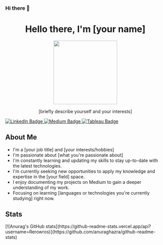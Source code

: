 ### Hi there 👋

<!--
**Rerowros/Rerowros** is a ✨ _special_ ✨ repository because its `README.md` (this file) appears on your GitHub profile.

Here are some ideas to get you started:

- 🔭 I’m currently working on ...
- 🌱 I’m currently learning ...
- 👯 I’m looking to collaborate on ...
- 🤔 I’m looking for help with ...
- 💬 Ask me about ...
- 📫 How to reach me: ...
- 😄 Pronouns: ...
- ⚡ Fun fact: ...
-->
<div id="header" align="center">
  <h1>Hello there, I'm [your name]</h1>
  <img src="[insert an image of yourself or something you like]" width="200" />
  <p>[briefly describe yourself and your interests]</p>
</div>
<div id="badges">
  <a href="[link to your LinkedIn profile]">
    <img src="https://img.shields.io/badge/LinkedIn-blue?style=for-the-badge&logo=linkedin&logoColor=white" alt="LinkedIn Badge"/>
  </a>
  <a href="[link to your Medium profile]">
    <img src="https://img.shields.io/badge/Medium-white?style=for-the-badge&logo=medium&logoColor=black" alt="Medium Badge"/>
  </a>
  <a href="[link to your Tableau profile]">
    <img src="https://img.shields.io/badge/tableau-navy?style=for-the-badge&logo=tableau&logoColor=white" alt="Tableau Badge"/>
  </a>
</div>
<div id="bio">
  <h2>About Me</h2>
  <ul>
    <li>I'm a [your job title] and [your interests/hobbies]</li>
    <li>I'm passionate about [what you're passionate about]</li>
    <li>I'm constantly learning and updating my skills to stay up-to-date with the latest technologies.</li>    <li>I'm currently seeking new opportunities to apply my knowledge and expertise in the [your field] space.</li>
    <li>I enjoy documenting my projects on Medium to gain a deeper understanding of my work.</li>
    <li>Focusing on learning [languages or technologies you're currently studying] right now.</li>
  </ul>
</div>
<div id="stats">
  <h2>Stats</h2>
</div>
[![Anurag's GitHub stats](https://github-readme-stats.vercel.app/api?username=Rerowros)](https://github.com/anuraghazra/github-readme-stats)


